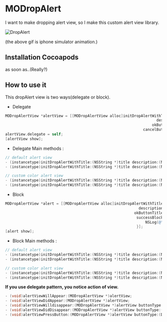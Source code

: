 MODropAlert
===========

I want to make dropping alert view, so I make this custom alert view library.

![DropAlert](https://raw.githubusercontent.com/minsOne/MODropAlert/master/screencapture.gif)

(the above gif is iphone simulator animation.)

## Installation Cocoapods

as soon as..(Really?)

## How to use it

This dropAlert view is two ways(delegate or block).

* Delegate  
```objective-c
MODropAlertView *alertView = [[MODropAlertView alloc]initDropAlertWithTitle:@"Alert"
                                                                    description:@"Lorem ipsum dolor sit amet"
                                                                  okButtonTitle:@"OK"
                                                              cancelButtonTitle:@"Cancel"];
alertView.delegate = self;
[alertView show];                                                              
```

* Delegate Main methods : 
```objective-c
// default alert view
- (instancetype)initDropAlertWithTitle:(NSString *)title description:(NSString *)description okButtonTitle:(NSString *)okButtonTitle;
- (instancetype)initDropAlertWithTitle:(NSString *)title description:(NSString *)description okButtonTitle:(NSString *)okButtonTitle cancelButtonTitle:(NSString *)cancelButtonTitle;

// custom color alert view
- (instancetype)initDropAlertWithTitle:(NSString *)title description:(NSString *)description okButtonTitle:(NSString *)okButtonTitle okButtonColor:(UIColor *)okBtnColor;
- (instancetype)initDropAlertWithTitle:(NSString *)title description:(NSString *)description okButtonTitle:(NSString *)okButtonTitle cancelButtonTitle:(NSString *)cancelButtonTitle okButtonColor:(UIColor *)okBtnColor cancelButtonColor:(UIColor *)cancelBtnColor;
```

* Block
```objective-c
MODropAlertView *alert = [[MODropAlertView alloc]initDropAlertWithTitle:@"Block AlertView" 
                                                            description:@"Lorem ipsum dolor sit amet."
                                                          okButtonTitle:@"OK"
                                                           successBlock:^{
                                                               NSLog(@"Success Log");
                                                           }];
[alert show];
```


* Block Main methods : 
```objective-c
// default alert view
- (instancetype)initDropAlertWithTitle:(NSString *)title description:(NSString *)description okButtonTitle:(NSString *)okButtonTitle successBlock:(blk)successBlock;
- (instancetype)initDropAlertWithTitle:(NSString *)title description:(NSString *)description okButtonTitle:(NSString *)okButtonTitle cancelButtonTitle:(NSString *)cancelButtonTitle successBlock:(blk)successBlock failureBlock:(blk)failureBlock;

// custom color alert view
- (instancetype)initDropAlertWithTitle:(NSString *)title description:(NSString *)description okButtonTitle:(NSString *)okButtonTitle okButtonColor:(UIColor *)okBtnColor successBlock:(blk)successBlock;
- (instancetype)initDropAlertWithTitle:(NSString *)title description:(NSString *)description okButtonTitle:(NSString *)okButtonTitle cancelButtonTitle:(NSString *)cancelButtonTitle okButtonColor:(UIColor *)okBtnColor cancelButtonColor:(UIColor *)cancelBtnColor successBlock:(blk)successBlock failureBlock:(blk)failureBlock;
```

**If you use delegate pattern, you notice action of view.**

```objective-c
- (void)alertViewWillAppear:(MODropAlertView *)alertView;
- (void)alertViewDidAppear:(MODropAlertView *)alertView;
- (void)alertViewWilldisappear:(MODropAlertView *)alertView buttonType:(DropAlertButtonType)buttonType;
- (void)alertViewDidDisappear:(MODropAlertView *)alertView buttonType:(DropAlertButtonType)buttonType;
- (void)alertViewPressButton:(MODropAlertView *)alertView buttonType:(DropAlertButtonType)buttonType;
```
